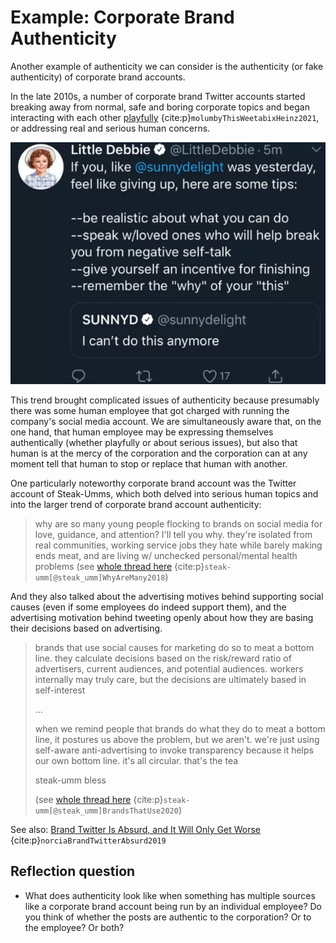 # Example: Corporate Brand Authenticity

Another example of authenticity we can consider is the authenticity (or fake authenticity) of corporate brand accounts.

In the late 2010s, a number of corporate brand Twitter accounts started breaking away from normal, safe and boring corporate topics and began interacting with each other [playfully](https://entertainment.ie/trending/weetabix-heinz-twitter-474263/) {cite:p}`molumbyThisWeetabixHeinz2021`, or addressing real and serious human concerns.

![Screenshot of Twitter: @sunnydelight (orange juice) tweeted "I can't do this anymore", then @LittleDebbie (pastries) tweeted: If you, like @sunnydelight was yesterday, feel like giving up, here are some tips: --be realistic about what you can do --speak w/loved ones who will help break you from negative self-talk --give yourself an incentive for finishing --remember the "why" of your "this"](little_debbie_tweet.png)

This trend brought complicated issues of authenticity because presumably there was some human employee that got charged with running the company's social media account. We are simultaneously aware that, on the one hand, that human employee may be expressing themselves authentically (whether playfully or about serious issues), but also that human is at the mercy of the corporation and the corporation can at any moment tell that human to stop or replace that human with another.

One particularly noteworthy corporate brand account was the Twitter account of Steak-Umms, which both delved into serious human topics and into the larger trend of corporate brand account authenticity:
> why are so many young people flocking to brands on social media for love, guidance, and attention? I'll tell you why. they're isolated from real communities, working service jobs they hate while barely making ends meat, and are living w/ unchecked personal/mental health problems
> (see [whole thread here](https://twitter.com/steak_umm/status/1045038141978169344) {cite:p}`steak-umm[@steak_umm]WhyAreMany2018`)

And they also talked about the advertising motives behind supporting social causes (even if some employees do indeed support them), and the advertising motivation behind tweeting openly about how they are basing their decisions based on advertising.

> brands that use social causes for marketing do so to meat a bottom line. they calculate decisions based on the risk/reward ratio of advertisers, current audiences, and potential audiences. workers internally may truly care, but the decisions are ultimately based in self-interest
>
> ...
>
> when we remind people that brands do what they do to meat a bottom line, it postures us above the problem, but we aren't. we're just using self-aware anti-advertising to invoke transparency because it helps our own bottom line. it's all circular. that's the tea
>
> steak-umm bless
>
> (see [whole thread here](https://twitter.com/steak_umm/status/1321517041967370245) {cite:p}`steak-umm[@steak_umm]BrandsThatUse2020`)

See also: [Brand Twitter Is Absurd, and It Will Only Get Worse](https://www.vice.com/en/article/pangw8/brand-twitter-is-absurd-and-it-will-only-get-worse) {cite:p}`norciaBrandTwitterAbsurd2019`

## Reflection question
- What does authenticity look like when something has multiple sources like a corporate brand account being run by an individual employee? Do you think of whether the posts are authentic to the corporation? Or to the employee? Or both?
